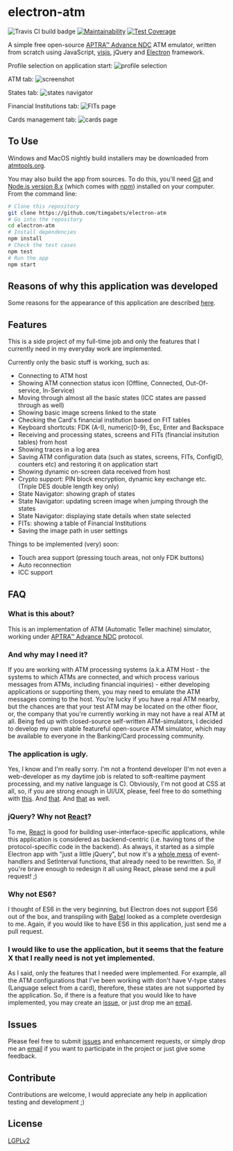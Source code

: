 # electron-atm

![Travis CI build badge](https://travis-ci.org/timgabets/electron-atm.svg?branch=master)
[![Maintainability](https://api.codeclimate.com/v1/badges/bd413733bed6663896cc/maintainability)](https://codeclimate.com/github/timgabets/electron-atm/maintainability)
[![Test Coverage](https://api.codeclimate.com/v1/badges/bd413733bed6663896cc/test_coverage)](https://codeclimate.com/github/timgabets/electron-atm/test_coverage)

A simple free open-source [APTRA™ Advance NDC](https://www.ncr.com/financial-services/banking-atm-software/aptra-advance-ndc) ATM emulator, written from scratch using JavaScript, [visjs](http://visjs.org/), jQuery and [Electron](https://electron.atom.io/) framework.

Profile selection on application start:
![profile selection](img/profile-selection.png)

ATM tab:
![screenshot](img/screenshot.png)

States tab:
![states navigator](img/states.png)

Financial Institutions tab:
![FITs page](img/fits.png)

Cards management tab:
![cards page](img/cards.png)

## To Use

Windows and MacOS nightly build installers may be downloaded from [atmtools.org](http://atmtools.org/dist/).

You may also build the app from sources. To do this, you'll need [Git](https://git-scm.com) and [Node.js version 8.x](https://nodejs.org/en/download/) (which comes with [npm](http://npmjs.com)) installed on your computer. From the command line:

```bash
# Clone this repository
git clone https://github.com/timgabets/electron-atm
# Go into the repository
cd electron-atm
# Install dependencies
npm install
# Check the test cases
npm test
# Run the app
npm start
```

## Reasons of why this application was developed

Some reasons for the appearance of this application are described [here](http://gabets.ru/electron-atm).

## Features 

This is a side project of my full-time job and only the features that I currently need in my everyday work are implemented. 

Currently only the basic stuff is working, such as:

 * Connecting to ATM host
 * Showing ATM connection status icon (Offline, Connected, Out-Of-service, In-Service)
 * Moving through almost all the basic states (ICC states are passed through as well)
 * Showing basic image screens linked to the state
 * Checking the Card's financial institution based on FIT tables
 * Keyboard shortcuts: FDK (A-I), numeric(0-9), Esc, Enter and Backspace
 * Receiving and processing states, screens and FITs (financial insitution tables) from host
 * Showing traces in a log area
 * Saving ATM configuration data (such as states, screens, FITs, ConfigID, counters etc) and restoring it on application start
 * Showing dynamic on-screen data received from host
 * Crypto support: PIN block encryption, dynamic key exchange etc. (Triple DES double length key only)
 * State Navigator: showing graph of states
 * State Navigator: updating screen image when jumping through the states
 * State Navigator: displaying state details when state selected
 * FITs: showing a table of Financial Institutions
 * Saving the image path in user settings

Things to be implemented (very) soon:
 * Touch area support (pressing touch areas, not only FDK buttons)
 * Auto reconnection
 * ICC support


## FAQ

### What is this about?

This is an implementation of ATM (Automatic Teller machine) simulator, working under [APTRA™ Advance NDC](https://www.ncr.com/financial-services/banking-atm-software/aptra-advance-ndc) protocol.

### And why may I need it?

If you are working with ATM processing systems (a.k.a ATM Host - the systems to which ATMs are connected, and which process various messages from ATMs, including financial inquiries) - either developing applications or supporting them, you may need to emulate the ATM messages coming to the host. You're lucky if you have a real ATM nearby, but the chances are that your test ATM may be located on the other floor, or, the company that you're currently working in may not have a real ATM at all. Being fed up with closed-source self-written ATM-simulators, I decided to develop my own stable featureful open-source ATM simulator, which may be available to everyone in the Banking/Card processing community.

### The application is ugly.

Yes, I know and I'm really sorry. I'm not a frontend developer (I'm not even a web-developer  as my daytime job is related to soft-realtime payment processing, and my native language is C). Obviously, I'm not good at CSS at all, so, if you are strong enough in UI/UX, please, feel free to do something with [this](https://github.com/timgabets/electron-atm/blob/master/css/styles.css). And [that](https://github.com/timgabets/electron-atm/blob/master/index.html). And [that](https://github.com/timgabets/electron-atm/tree/master/templates) as well.

### jQuery? Why not [React](https://facebook.github.io/react/)?

To me, [React](https://facebook.github.io/react/) is good for building user-interface-specific applications, while this application is considered as backend-centric (i.e. having tons of the protocol-specific code in the backend). As always, it started as a simple Electron app with "just a little jQuery", but now it's a [whole mess](https://github.com/timgabets/electron-atm/blob/master/src/listeners/window.js) of event-handlers and SetInterval functions, that already need to be rewritten. So, if you're brave enough to redesign it all using React, please send me a pull request! ;)


### Why not ES6? 
I thought of ES6 in the very beginning, but Electron does not support ES6 out of the box, and transpiling with [Babel](https://babeljs.io/) looked as a complete overdesign to me. Again, if you would like to have ES6 in this application, just send me a pull request.


### I would like to use the application, but it seems that the feature X that I really need is not yet implemented.
As I said, only the features that I needed were implemented. For example, all the ATM configurations that I've been working with don't have V-type states (Language select from a card), therefore, these states are not supported by the application. So, if there is a feature that you would like to have implemented, you may create an [issue](https://github.com/timgabets/electron-atm/issues), or just drop me an [email](mailto:tim@gabets.ru). 


## Issues

Please feel free to submit [issues](https://github.com/timgabets/electron-atm/issues) and enhancement requests, or simply drop me an [email](mailto:tim@gabets.ru) if you want to participate in the project or just give some feedback.

## Contribute

Contributions are welcome, I would appreciate any help in application testing and development ;)

## License
[LGPLv2](LICENSE.md)


